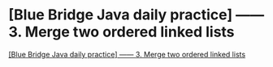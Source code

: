 # [Blue Bridge Java daily practice] —— 3. Merge two ordered linked lists
[[Blue Bridge Java daily practice] —— 3. Merge two ordered linked lists](https://aiwithcloud.com/2022/09/16/blue_bridge_java_daily_practice_-_3-_merge_two_ordered_linked_lists/)